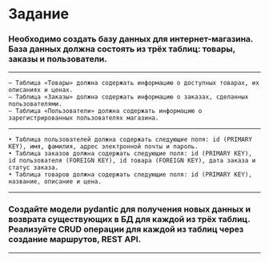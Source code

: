 # Задание

### Необходимо создать базу данных для интернет-магазина. База данных должна состоять из трёх таблиц: товары, заказы и пользователи.
---
    — Таблица «Товары» должна содержать информацию о доступных товарах, их описаниях и ценах.
    — Таблица «Заказы» должна содержать информацию о заказах, сделанных пользователями.
    — Таблица «Пользователи» должна содержать информацию о зарегистрированных пользователях магазина.
---
    • Таблица пользователей должна содержать следующие поля: id (PRIMARY KEY), имя, фамилия, адрес электронной почты и пароль.
    • Таблица заказов должна содержать следующие поля: id (PRIMARY KEY), id пользователя (FOREIGN KEY), id товара (FOREIGN KEY), дата заказа и статус заказа.
    • Таблица товаров должна содержать следующие поля: id (PRIMARY KEY), название, описание и цена.
---

### Создайте модели pydantic для получения новых данных и возврата существующих в БД для каждой из трёх таблиц. Реализуйте CRUD операции для каждой из таблиц через создание маршрутов, REST API.
---
